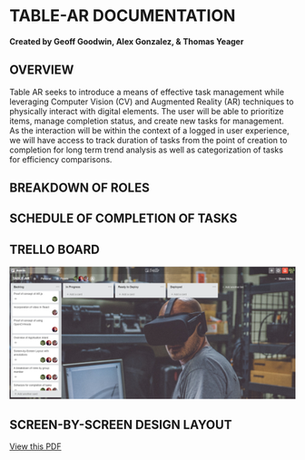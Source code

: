 # TABLE-AR DOCUMENTATION
#### Created by Geoff Goodwin, Alex Gonzalez, & Thomas Yeager

## OVERVIEW
Table AR seeks to introduce a means of effective task management while leveraging Computer Vision (CV) and Augmented Reality (AR) techniques to physically interact with digital elements.  The user will be able to prioritize items, manage completion status, and create new tasks for management.  As the interaction will be within the context of a logged in user experience, we will have access to track duration of tasks from the point of creation to completion for long term trend analysis as well as categorization of tasks for efficiency comparisons.

## BREAKDOWN OF ROLES

## SCHEDULE OF COMPLETION OF TASKS

## TRELLO BOARD
![Trello Board](https://raw.githubusercontent.com/Geoff-Goodwin-Dev/Table-AR/master/screenshots/trello.png)

## SCREEN-BY-SCREEN DESIGN LAYOUT
 [View this PDF](./Click-Through-Prototype_Table-AR.pdf)